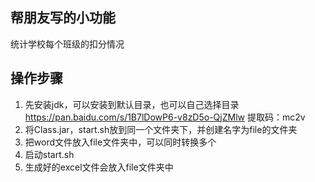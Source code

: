 ## 帮朋友写的小功能
统计学校每个班级的扣分情况

## 操作步骤
1. 先安装jdk，可以安装到默认目录，也可以自己选择目录  
   https://pan.baidu.com/s/1B7lDowP6-v8zD5o-QjZMlw
   提取码：mc2v
2. 将Class.jar，start.sh放到同一个文件夹下，并创建名字为file的文件夹
3. 把word文件放入file文件夹中，可以同时转换多个
4. 启动start.sh
5. 生成好的excel文件会放入file文件夹中
